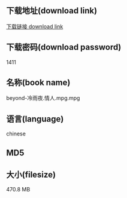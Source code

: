 ## 下载地址(download link)
[下载链接 download link](https://tutu365.netlify.app/?s=beyond-%E5%86%B7%E9%9B%A8%E5%A4%9C.%E6%83%85%E4%BA%BA.mpg)

## 下载密码(download password)
1411

## 名称(book name)
beyond-冷雨夜.情人.mpg.mpg

## 语言(language)
chinese

## MD5


## 大小(filesize)
470.8 MB
